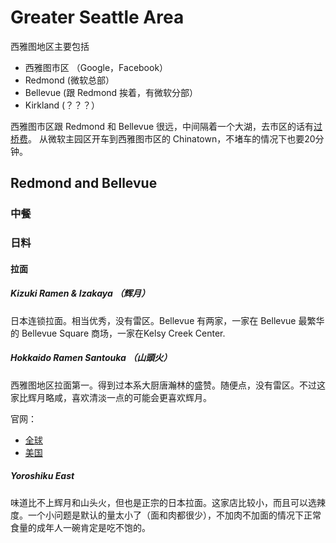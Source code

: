 # Greater Seattle Area
西雅图地区主要包括
- 西雅图市区 （Google，Facebook）
- Redmond (微软总部）
- Bellevue (跟 Redmond 挨着，有微软分部）
- Kirkland (？？？）

西雅图市区跟 Redmond 和 Bellevue 很远，中间隔着一个大湖，去市区的话有[过桥费](https://www.wsdot.wa.gov/Tolling/520/520tollrates.htm)。
从微软主园区开车到西雅图市区的 Chinatown，不堵车的情况下也要20分钟。

## Redmond and Bellevue

### 中餐

### 日料

#### 拉面

##### Kizuki Ramen & Izakaya （辉月）

日本连锁拉面。相当优秀，没有雷区。Bellevue 有两家，一家在 Bellevue 最繁华的 Bellevue Square 商场，一家在Kelsy Creek Center. 

##### Hokkaido Ramen Santouka （山頭火）

西雅图地区拉面第一。得到过本系大厨唐瀚林的盛赞。随便点，没有雷区。不过这家比辉月略咸，喜欢清淡一点的可能会更喜欢辉月。

官网：
- [全球](https://www.santouka.co.jp/en) 
- [美国](https://santouka-usa.com/)

##### Yoroshiku East

味道比不上辉月和山头火，但也是正宗的日本拉面。这家店比较小，而且可以选辣度。一个小问题是默认的量太小了（面和肉都很少），不加肉不加面的情况下正常食量的成年人一碗肯定是吃不饱的。
